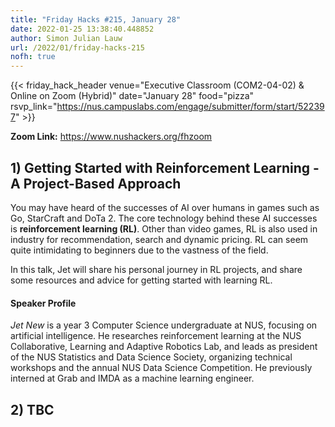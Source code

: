```yaml
---
title: "Friday Hacks #215, January 28"
date: 2022-01-25 13:38:40.448852
author: Simon Julian Lauw
url: /2022/01/friday-hacks-215
nofh: true
---
```


{{< friday_hack_header
    venue="Executive Classroom (COM2-04-02) & Online on Zoom (Hybrid)"
    date="January 28"
    food="pizza"
    rsvp_link="https://nus.campuslabs.com/engage/submitter/form/start/522397" >}}

**Zoom Link:** https://www.nushackers.org/fhzoom

## 1) Getting Started with Reinforcement Learning - A Project-Based Approach

You may have heard of the successes of AI over humans in games such as Go, StarCraft and DoTa 2. The core technology behind these AI successes is __reinforcement learning (RL)__. Other than video games, RL is also used in industry for recommendation, search and dynamic pricing. RL can seem quite intimidating to beginners due to the vastness of the field. 

In this talk, Jet will share his personal journey in RL projects, and share some resources and advice for getting started with learning RL.

#### Speaker Profile

_Jet New_ is a year 3 Computer Science undergraduate at NUS, focusing on artificial intelligence. He researches reinforcement learning at the NUS Collaborative, Learning and Adaptive Robotics Lab, and leads as president of the NUS Statistics and Data Science Society, organizing technical workshops and the annual NUS Data Science Competition. He previously interned at Grab and IMDA as a machine learning engineer.

## 2) TBC
